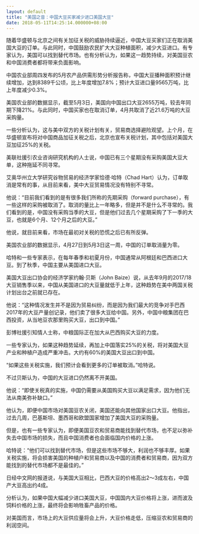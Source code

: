 ```yaml
---
layout: default
title: "美国之音：中国大豆买家减少进口美国大豆"
date: 2018-05-11T14:25:14.000000+08:00
---
```


随着华盛顿与北京之间有关加征关税的威胁持续逼近，中国大豆买家们正在取消美国大豆的订单。与此同时，中国鼓励农民扩大大豆种植面积，减少大豆进口。有专家认为，美国可以找到替代市场。也有分析认为，如果这一趋势持续，对美国豆农和中国消费者都将带来负面影响。

中国农业部周四发布的5月农产品供需形势分析报告称，中国大豆播种面积预计继续增加，达到8389千公顷，比上年度增加7.8%；预计大豆进口量9565万吨，比上年度减少0.3%。

美国农业部的数据显示，截至5月3日，美国向中国出口大豆2655万吨，较去年同期下降21%。与此同时，中国买家也在取消订单，4月共取消了近21.6万吨的大豆采购量。

一些分析认为，这与美中双方的关税计划有关，贸易商选择避险观望。上个月，在华盛顿宣布将对中国商品加征关税之后，北京也宣布关税计划，其中包括对美国大豆加征25%的关税。

美联社援引农业咨询研究机构的人士说，中国已有三个星期没有采购美国大豆大单，这种拖延不同寻常。

艾奥华州立大学研究谷物贸易的经济学家恰德·哈特（Chad Hart）认为，订单取消是常有的事，从目前来看，美中大豆贸易情况没有特别不寻常。

他说：“目前我们看到的是有很多我们所称的先期采购（forward purchase），有一些这样的采购被取消了。取消的量比上一年略多，但是并不是什么不寻常的。我们看到的是，中国没有采购当季的大豆，但是他们过去几个星期采购了下一季的大豆，也就是6个月、12个月之后的大豆。”

他说，就目前来看，市场在最初对关税的恐慌之后已有所反弹。

美国农业部的数据显示，4月27日到5月3日这一周，中国的订单取消量为零。

哈特和一些专家表示，在每年春季和初夏月份，中国通常从阿根廷和巴西进口大豆。到了秋季，中国主要从美国进口大豆。

美国大豆出口协会的经济学家约翰·贝斯（John Baize）说，从去年9月的2017/18大豆销售季以来，中国从美国进口的大豆量就低于上年，这种趋势在美中两国关税计划出台之前就已存在。

他说：“这种情况发生并不是因为贸易纠纷，而是因为我们最大的竞争对手巴西2017年的大豆产量创记录，他们卖了很多大豆给中国。另外，中国中粮集团在巴西投资，从当地豆农那里购买大豆，出口到中国。”

彭博社援引知情人士称，中粮国际正在加大从巴西购买大豆的力度。

一些专家认为，如果这种趋势延续，再加上中国落实25%的关税，将对美国大豆产业和种植户造成严重冲击。大约有60%的美国大豆出口到中国。

“如果这些关税实施，我们预计会看到更多的订单被取消。”哈特说。

不过贝斯认为，中国的大豆进口仍然离不开美国。

他说：“即使关税真的实施，中国仍需要从美国购买大豆以满足需求，因为他们无法从南美弥补缺口。”

他认为，即便中国市场对美国豆农关闭，美国还能向其他国家出口大豆。他指出，过去几周，巴基斯坦、墨西哥和欧盟国家增加了美国大豆的采购量。

但是，也有一些专家认为，即便美国豆农和贸易商能找到替代市场，也不足以弥补失去中国市场的损失，而且中国消费者也会面临国内价格的上涨。

哈特说：“他们可以找到替代市场，但是这些市场不够大，利润也不够丰厚。如果关税实施，将会损害美国的种植户和贸易商以及中国的消费者和贸易商，因为双方能找到的替代市场都不是最佳的。”

日经中文网的报道说，与美国大豆相比，巴西大豆的价格高出2～3成左右，中国产大豆高出约4成。

分析认为，如果中国大幅减少进口美国大豆，中国国内大豆价格将上涨，进而波及饲料价格的上涨，最终将会影响牲畜产品的价格。

对美国而言，市场上的大豆供应量将会上升，大豆价格走低，压缩豆农和贸易商的利润空间。

